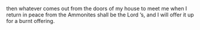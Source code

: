 then whatever comes out from the doors of my house to meet me when I return in peace from the Ammonites shall be the Lord ’s, and I will offer it up for a burnt offering.
